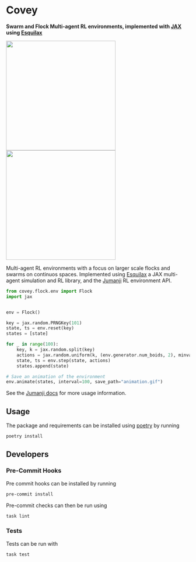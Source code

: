 # Covey

**Swarm and Flock Multi-agent RL environments, implemented with [JAX](https://github.com/google/jax) using [Esquilax](https://zombie-einstein.github.io/esquilax/)**

<p float="left">
  <img src=".github/images/rl_boids001.gif?raw=true" width="300" />
  <img src=".github/images/rl_boids002.gif?raw=true" width="300" />
</p>

Multi-agent RL environments with a focus on larger scale flocks and swarms on continuos
spaces. Implemented using [Esquilax](https://zombie-einstein.github.io/esquilax/) a JAX multi-agent simulation and RL
library, and the [Jumanji](https://github.com/instadeepai/jumanji) RL environment API.

```python
from covey.flock.env import Flock
import jax


env = Flock()

key = jax.random.PRNGKey(101)
state, ts = env.reset(key)
states = [state]

for _ in range(100):
    key, k = jax.random.split(key)
    actions = jax.random.uniform(k, (env.generator.num_boids, 2), minval=0.5, maxval=1.0)
    state, ts = env.step(state, actions)
    states.append(state)

# Save an animation of the environment
env.animate(states, interval=100, save_path="animation.gif")
```

See the [Jumanji docs](https://instadeepai.github.io/jumanji/) for more usage information.

## Usage

The package and requirements can be installed using [poetry](https://python-poetry.org/docs/)
by running

```shell
poetry install
```

## Developers

### Pre-Commit Hooks

Pre commit hooks can be installed by running

```bash
pre-commit install
```

Pre-commit checks can then be run using

```bash
task lint
```

### Tests

Tests can be run with

```bash
task test
```
